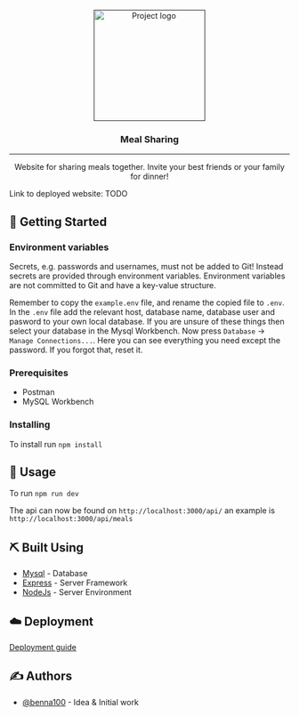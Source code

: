 <p align="center">
  <a href="" rel="noopener">
 <img width=200px height=200px src="https://www.hackyourfuture.dk/static/logo-dark.svg" alt="Project logo"></a>
</p>

<h3 align="center">Meal Sharing</h3>

---

<p align="center">
Website for sharing meals together. Invite your best friends or your family for dinner!
</p>

Link to deployed website: TODO

## 🏁 Getting Started

### Environment variables

Secrets, e.g. passwords and usernames, must not be added to Git! Instead secrets are provided through environment variables. Environment variables are not committed to Git and have a key-value structure.

Remember to copy the `example.env` file, and rename the copied file to `.env`. In the `.env` file add the relevant host, database name, database user and pasword to your own local database. If you are unsure of these things then select your database in the Mysql Workbench. Now press `Database` -> `Manage Connections...`. Here you can see everything you need except the password. If you forgot that, reset it.

### Prerequisites

- Postman
- MySQL Workbench

### Installing

To install run `npm install`

## 🎈 Usage

To run `npm run dev`

The api can now be found on `http://localhost:3000/api/` an example is `http://localhost:3000/api/meals`

## ⛏️ Built Using

- [Mysql](https://www.npmjs.com/package/mysql) - Database
- [Express](https://expressjs.com/) - Server Framework
- [NodeJs](https://nodejs.org/en/) - Server Environment

## ☁️ Deployment

[Deployment guide](https://github.com/HackYourFuture-CPH/deployment-guide)

## ✍️ Authors

- [@benna100](https://github.com/benna100) - Idea & Initial work
